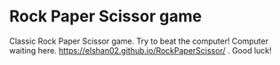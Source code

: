# Rock Paper Scissor game
Classic Rock Paper Scissor game. Try to beat the computer! Computer waiting here. https://elshan02.github.io/RockPaperScissor/ . Good luck!
